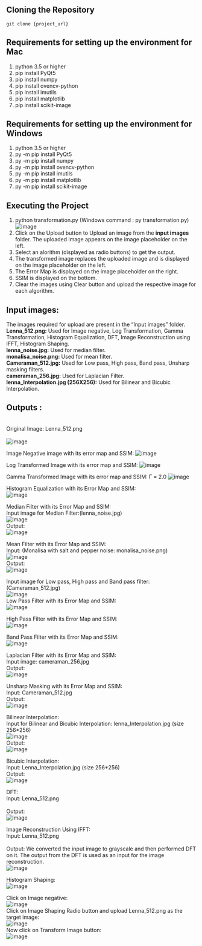 ## Cloning the Repository
`git clone {project_url}`

## Requirements for setting up the environment for Mac
1) python 3.5 or higher
2) pip install PyQt5
3) pip install numpy
4) pip install ovencv-python
5) pip install imutils
6) pip install matplotlib
7) pip install scikit-image

## Requirements for setting up the environment for Windows
1) python 3.5 or higher
2) py -m pip install PyQt5
3) py -m pip install numpy
4) py -m pip install ovencv-python
5) py -m pip install imutils
6) py -m pip install matplotlib
7) py -m pip install scikit-image
	

## Executing the Project

1. python transformation.py (Windows command : py transformation.py)
<br>![image](https://user-images.githubusercontent.com/60146983/236318113-0cae4c35-a7af-4f9d-ab61-5f3ceb10533c.png)
2. Click on the Upload button to Upload an image from the **input images** folder. The uploaded image appears on the image placeholder on the left.
3. Select an alorithm (displayed as radio buttons) to get the output.
4. The transformed image replaces the uploaded image and is displayed on the image placeholder on the left.
5. The Error Map is displayed on the image placeholder on the right.
6. SSIM is displayed on the bottom.
7. Clear the images using Clear button and upload the respective image for each algorithm.

## Input images:
The images required for upload are present in the “Input images” folder.
<br>**Lenna_512.png:** Used for Image negative, Log Transformation, Gamma Transformation, Histogram Equalization, DFT, Image Reconstruction using IFFT, Histogram Shaping.
<br>**lenna_noise.jpg:** Used for median filter.
<br>**monalisa_noise.png:** Used for mean filter.
<br>**Cameraman_512.jpg:** Used for Low pass, High pass, Band pass, Unsharp masking filters.
<br>**cameraman_256.jpg:** Used for Laplacian Filter.
<br>**lenna_Interpolation.jpg (256X256):** Used for Bilinear and Bicubic Interpolation.

## Outputs :
<br>Original Image:  Lenna_512.png   
<br>![image](https://user-images.githubusercontent.com/60146983/236314492-ab9bd7af-79ef-4877-b829-5c3a40a5c876.png)

Image Negative image with its error map and SSIM: 
![image](https://user-images.githubusercontent.com/60146983/236314945-060d898e-d383-4fbd-9731-b41d989b5dd4.png)

Log Transformed Image with its error map and SSIM: 
![image](https://user-images.githubusercontent.com/60146983/236315199-ea1e8183-a7c5-424e-8011-e0b61cde2d02.png)

Gamma Transformed Image with its error map and SSIM: Γ = 2.0
![image](https://user-images.githubusercontent.com/60146983/236315289-51e926c8-60f6-452a-952a-43163615b2c9.png)

                   
Histogram Equalization with its Error Map and SSIM:                         
![image](https://user-images.githubusercontent.com/60146983/236315402-a95ecca4-8f6e-442d-91c9-a008eab48adb.png)

Median Filter with its Error Map and SSIM:
<br>Input image for Median Filter:(lenna_noise.jpg)
<br>![image](https://user-images.githubusercontent.com/60146983/236315491-b5718d6e-6a58-41e6-9d88-383cb1788403.png)
<br>Output:
<br>![image](https://user-images.githubusercontent.com/60146983/236315541-943a88dc-cfb2-4fdc-9eee-776d71049ef8.png)

Mean Filter with its Error Map and SSIM: 
<br>Input: (Monalisa with salt and pepper noise: monalisa_noise.png)
<br>![image](https://user-images.githubusercontent.com/60146983/236315618-9162dcec-4103-454d-aa34-dbffda293381.png)
<br>Output:
<br>![image](https://user-images.githubusercontent.com/60146983/236315684-22696f5b-9d9b-4aa3-bc05-086065fd6962.png)

Input image for Low pass, High pass and Band pass filter: (Cameraman_512.jpg)
<br>![image](https://user-images.githubusercontent.com/60146983/236315775-5e3b3448-2850-4429-b630-e3ccb4bb76aa.png)
<br>Low Pass Filter with its Error Map and SSIM:
<br>![image](https://user-images.githubusercontent.com/60146983/236315842-a766f874-c0fc-4cb3-8509-79e97aa556fe.png)

High Pass Filter with its Error Map and SSIM:
<br>![image](https://user-images.githubusercontent.com/60146983/236315896-5c0e22f2-9fed-45cb-8a8b-ebaa6b5a8c2c.png)

Band Pass Filter with its Error Map and SSIM:
<br>![image](https://user-images.githubusercontent.com/60146983/236315975-a70f6932-968b-4c19-85b5-99c9a0a1f3b7.png)

Laplacian Filter with its Error Map and SSIM:
<br>Input image: cameraman_256.jpg
<br>Output:
<br>![image](https://user-images.githubusercontent.com/60146983/236316045-6266b8a3-29df-4957-b5d3-429259393508.png)

Unsharp Masking with its Error Map and SSIM:
<br>Input: Cameraman_512.jpg
<br>Output:
<br>![image](https://user-images.githubusercontent.com/60146983/236316117-ec6e991b-f21e-41fc-a7b8-ad8338554578.png)

Bilinear Interpolation:
<br>Input for Bilinear and Bicubic Interpolation: lenna_Interpolation.jpg (size 256*256)
<br>![image](https://user-images.githubusercontent.com/60146983/236316206-9888a062-8f11-41bf-9192-34bc1ef6093d.png)
<br>Output: 
<br>![image](https://user-images.githubusercontent.com/60146983/236316291-6c1355c2-fcf6-454c-94e1-ba1511638938.png)

Bicubic Interpolation: 
<br>Input: Lenna_Interpolation.jpg (size 256*256)
<br>Output:
<br>![image](https://user-images.githubusercontent.com/60146983/236316377-a16f775c-b5d1-4a1c-b870-27c81077d850.png)

DFT: 
<br>Input: Lenna_512.png  
<br>Output:
<br>![image](https://user-images.githubusercontent.com/60146983/236316467-d9173698-926e-4359-bd52-d71259bf044e.png)

Image Reconstruction Using IFFT:
<br>Input: Lenna_512.png  
<br>Output: We converted the input image to grayscale and then performed DFT on it. The output from the DFT is used as an input for the image reconstruction.
<br>![image](https://user-images.githubusercontent.com/60146983/236316541-ff32c667-3fc9-49e5-982d-262b3771ac76.png)

Histogram Shaping:
<br>![image](https://user-images.githubusercontent.com/60146983/236316661-89a14614-9b1c-4dc2-9942-cc2bc68480f1.png)

Click on Image negative:
<br>![image](https://user-images.githubusercontent.com/60146983/236316779-210dd468-88ec-4180-9d5c-181430fad837.png)
<br>Click on Image Shaping Radio button and upload Lenna_512.png as the target image:
<br>![image](https://user-images.githubusercontent.com/60146983/236316839-98dfc0c7-1777-408f-86d1-6dba3f8a3e99.png)
<br>Now click on Transform Image button:
<br>![image](https://user-images.githubusercontent.com/60146983/236316907-1caa32bd-371b-411a-a856-12d3bf954a62.png)

